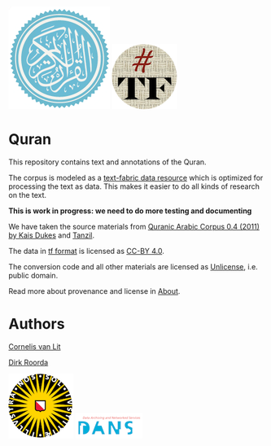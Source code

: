 ![quran](docs/images/quran.png)
[![tf](docs/images/tf-small.png)](https://github.com/annotation/text-fabric)

# Quran

This repository contains text and annotations of the Quran.

The corpus is modeled as a
[text-fabric data resource](https://github.com/annotation/text-fabric)
which is optimized for processing the text as data.
This makes it easier to do all kinds of research on the text.

**This is work in progress: we need to do more testing and documenting**

We have taken the source materials from
[Quranic Arabic Corpus 0.4 (2011) by Kais Dukes](http://corpus.quran.com)
and
[Tanzil](http://tanzil.net/docs/tanzil_project).

The data in
[tf format](https://annotation.github.io/text-fabric/Model/File-formats/)
is licensed as
[CC-BY 4.0](https://creativecommons.org/licenses/by/4.0/).

The conversion code and all other materials are licensed as
[Unlicense](http://unlicense.org), i.e. public domain.

Read more about provenance and license in
[About](docs/about.md).

# Authors

[Cornelis van Lit](http://uu.academia.edu/LWCornelisEricvanLit)

[Dirk Roorda](http://knaw.academia.edu/DirkRoorda)

[![uu](docs/images/uu-small.png)](https://www.uu.nl/en/research/religious-studies/islam-and-arabic)
[![dans](docs/images/dans-small.png)](https://dans.knaw.nl/en/about/research-and-innovation/research-and-innovation)
